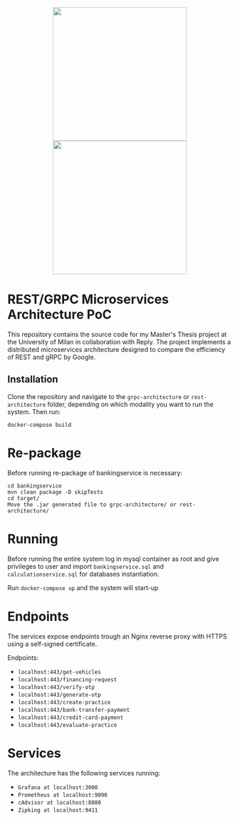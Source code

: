 <p align="center">
  <img src="https://www.unimi.it/sites/default/files/2019-05/LogoFooter_a9f0c3692bf29c71609e5f204522c5d4_0.png" width="300" />
  <img src="https://upload.wikimedia.org/wikipedia/commons/thumb/2/2c/Logo_Reply.svg/1280px-Logo_Reply.svg.png" width="300" /> 
</p>

# REST/GRPC Microservices Architecture PoC

This repository contains the source code for my Master's Thesis project at the University of Milan in collaboration with Reply. The project implements a distributed microservices architecture designed to compare the efficiency of REST and gRPC by Google.

## Installation

Clone the repository and navigate to the `grpc-architecture` or `rest-architecture` folder, depending on which modality you want to run the system. Then run:

```docker-compose build```

# Re-package
Before running re-package of bankingservice is necessary:
 ```
cd bankingservice
mvn clean package -D skipTests
cd target/
Move the .jar generated file to grpc-architecture/ or rest-architecture/
```


# Running
Before running the entire system log in mysql container as root and give privileges to user and import ```bankingservice.sql``` and ```calculationservice.sql``` for databases instantiation.


Run ```docker-compose up``` and the system will start-up

# Endpoints
The services expose endpoints trough an Nginx reverse proxy with HTTPS using a self-signed certificate. 

Endpoints:

- `localhost:443/get-vehicles`
- `localhost:443/financing-request`
- `localhost:443/verify-otp`
- `localhost:443/generate-otp`
- `localhost:443/create-practice`
- `localhost:443/bank-transfer-payment`
- `localhost:443/credit-card-payment`
- `localhost:443/evaluate-practice`

# Services
The architecture has the following services running:
-  `Grafana at localhost:3000`
-  `Prometheus at localhost:9090`
-  `cAdvisor at localhost:8080`
-  `Zipking at localhost:9411`

